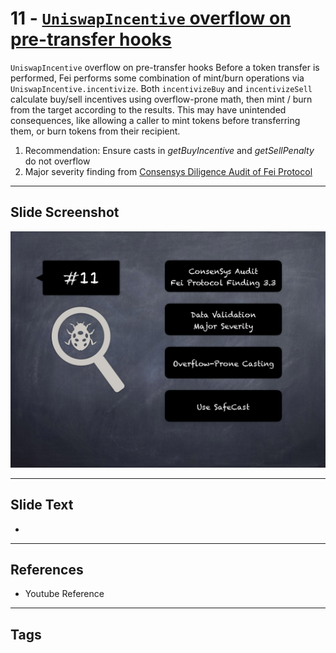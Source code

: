 
# 11 - [`UniswapIncentive` overflow on pre-transfer hooks](./`UniswapIncentive`%20overflow%20on%20pre-transfer%20hooks.md)

`UniswapIncentive` overflow on pre-transfer hooks Before a token transfer is performed, Fei performs some combination of mint/burn operations via `UniswapIncentive.incentivize`. Both `incentivizeBuy` and `incentivizeSell` calculate buy/sell incentives using overflow-prone math, then mint / burn from the target according to the results. This may have unintended consequences, like allowing a caller to mint tokens before transferring them, or burn tokens from their recipient.


1.  Recommendation: Ensure casts in _getBuyIncentive_ and _getSellPenalty_ do not overflow
2.  Major severity finding from [Consensys Diligence Audit of Fei Protocol](https://consensys.net/diligence/audits/2021/01/fei-protocol/#uniswapincentive-overflow-on-pre-transfer-hooks)


___
## Slide Screenshot
![011.png](../../images/7.%20Audit%20Findings%20101/011.png)
___
## Slide Text
- 
___
## References
- Youtube Reference
___
## Tags
